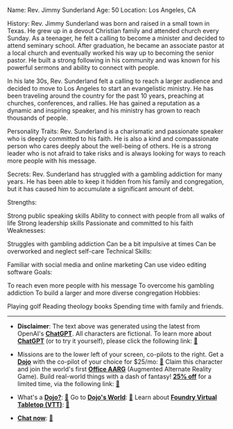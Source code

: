 Name: Rev. Jimmy Sunderland
Age: 50
Location: Los Angeles, CA

History:
Rev. Jimmy Sunderland was born and raised in a small town in Texas. He grew up in a devout Christian family and attended church every Sunday. As a teenager, he felt a calling to become a minister and decided to attend seminary school. After graduation, he became an associate pastor at a local church and eventually worked his way up to becoming the senior pastor. He built a strong following in his community and was known for his powerful sermons and ability to connect with people.

In his late 30s, Rev. Sunderland felt a calling to reach a larger audience and decided to move to Los Angeles to start an evangelistic ministry. He has been traveling around the country for the past 10 years, preaching at churches, conferences, and rallies. He has gained a reputation as a dynamic and inspiring speaker, and his ministry has grown to reach thousands of people.

Personality Traits:
Rev. Sunderland is a charismatic and passionate speaker who is deeply committed to his faith. He is also a kind and compassionate person who cares deeply about the well-being of others. He is a strong leader who is not afraid to take risks and is always looking for ways to reach more people with his message.

Secrets:
Rev. Sunderland has struggled with a gambling addiction for many years. He has been able to keep it hidden from his family and congregation, but it has caused him to accumulate a significant amount of debt.

Strengths:

Strong public speaking skills
Ability to connect with people from all walks of life
Strong leadership skills
Passionate and committed to his faith
Weaknesses:

Struggles with gambling addiction
Can be a bit impulsive at times
Can be overworked and neglect self-care
Technical Skills:

Familiar with social media and online marketing
Can use video editing software
Goals:

To reach even more people with his message
To overcome his gambling addiction
To build a larger and more diverse congregation
Hobbies:

Playing golf
Reading theology books
Spending time with family and friends.
 

---
* **Disclaimer**: The text above was generated using the latest from OpenAI's [**ChatGPT**](https://openai.com/blog/chatgpt/).  All characters are fictional.  To learn more about [**ChatGPT**](https://openai.com/blog/chatgpt/) (or to try it yourself), please click the following link: [:closed_book:](https://openai.com/blog/chatgpt/)

* Missions are to the lower left of your screen, co-pilots to the right. Get a [**Dojo**](https://workmates.live/marketplace) with the co-pilot of your choice for $25/mo: [:green_book:](https://workmates.live/marketplace) Claim this character and join the world's first [**Office AARG**](https://dojos.world) (Augmented Alternate Reality Game). Build real-world things with a dash of fantasy! [**25% off**](https://blog.workmates.live/deal-on-a-dojo) for a limited time, via the following link: [:green_book:](https://blog.workmates.live/deal-on-a-dojo) 

* What's a [**Dojo?**](https://workdojos.com): [:blue_book:](https://workdojos.com)  Go to [**Dojo's World**](https://dojos.world): [:blue_book:](https://dojos.world)  Learn about [**Foundry Virtual Tabletop (VTT)**](https://foundryvtt.com): [:closed_book:](https://foundryvtt.com/)

* [**Chat now**](https://chat.workmates.live/channel/support): [:ledger:](https://chat.workmates.live/channel/support)